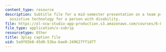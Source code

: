 ```yaml
---
content_type: resource
description: Subtitle file for a mid-semester presentation on a team project to develop
  assistive technology for a person with disability.
file: https://ol-ocw-studio-app-production.s3.amazonaws.com/courses/6-811-principles-and-practice-of-assistive-technology-fall-2014/5a9f65b845d053babae0249627ff1d77_EWjWv1YBB7A.vtt
file_type: application/x-subrip
resourcetype: Other
title: 3play caption file
uid: 5a9f65b8-45d0-53ba-bae0-249627ff1d77
---
```

